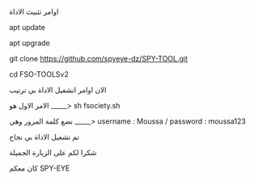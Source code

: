 

اوامر تثبيث الاداة

apt update

apt upgrade

git clone https://github.com/spyeye-dz/SPY-TOOL.git


cd FSO-TOOLSv2

الان اوامر اتشغيل الاداة بي ترتيب

الامر الاول هو _____> sh fsociety.sh


نضع كلمة المرور وهي _____> username : Moussa / password : moussa123


تم تشغيل الاداة بي نجاح 

شكرا لكم على الزيارة الجميلة

كان معكم SPY-EYE 
